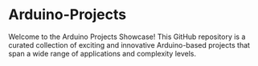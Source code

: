 # Arduino-Projects
Welcome to the Arduino Projects Showcase! This GitHub repository is a curated collection of exciting and innovative Arduino-based projects that span a wide range of applications and complexity levels. 
